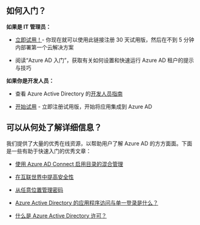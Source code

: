 <properties
    pageTitle="什么是 Azure Active Directory？"
    description="使用 Azure Active Directory 将现有的本地标识扩展到云中，或开发 Azure AD 集成的应用程序。"
    services="active-directory"
    documentationcenter=""
    author="curtand"
    manager="femila"
    editor="" />  

<tags
    ms.assetid="498820c4-9ebe-42be-bda2-ecf38cc514ca"
    ms.service="active-directory"
    ms.workload="identity"
    ms.tgt_pltfrm="na"
    ms.devlang="na"
    ms.topic="article"
    ms.date="12/16/2016"
    ms.author="markusvi"
    wacn.date="01/03/2016"/>

## 如何入门？

**如果是 IT 管理员：**

- [立即试用！](/documentation/services/identity/)- 你现在就可以使用此链接注册 30 天试用版，然后在不到 5 分钟内部署第一个云解决方案

- 阅读“Azure AD 入门”，获取有关如何设置和快速运行 Azure AD 租户的提示与技巧

**如果你是开发人员：**
 
- 查看 Azure Active Directory 的[开发人员指南](/documentation/articles/active-directory-developers-guide/)

- [开始试用](/documentation/services/identity/) - 立即注册试用版，开始将应用集成到 Azure AD

## 可以从何处了解详细信息？
我们提供了大量的优秀在线资源，以帮助用户了解 Azure AD 的方方面面。下面是一些有助于快速入门的优秀文章：

- [使用 Azure AD Connect 启用目录的混合管理](/documentation/articles/active-directory-aadconnect/)
- [在互联世界中提高安全性](/documentation/articles/multi-factor-authentication/)


- [从任意位置管理密码](/documentation/articles/active-directory-passwords/)
- [Azure Active Directory 的应用程序访问与单一登录是什么？](/documentation/articles/active-directory-appssoaccess-whatis/)

- [什么是 Azure Active Directory 许可？](/documentation/articles/active-directory-licensing-what-is/)

<!---HONumber=Mooncake_1226_2016-->